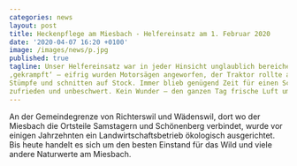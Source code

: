 ```yaml
---
categories: news
layout: post
title: Heckenpflege am Miesbach - Helfereinsatz am 1. Februar 2020
date: '2020-04-07 16:20 +0100'
image: /images/news/p.jpg
published: true
tagline: Unser Helfereinsatz war in jeder Hinsicht unglaublich bereichernd. Es wurde mit grossem Einsatz
‚gekrampft‘ – eifrig wurden Motorsägen angeworfen, der Traktor rollte an, wir schleiften Äste, trugen
Stümpfe und schnitten auf Stock. Immer blieb genügend Zeit für einen Schwatz, die Stimmung war
zufrieden und unbeschwert. Kein Wunder – den ganzen Tag frische Luft um die Ohren … 
---
```


An der Gemeindegrenze von Richterswil und Wädenswil, dort wo der Miesbach die Ortsteile Samstagern und Schönenberg verbindet, wurde
vor einigen Jahrzehnten ein Landwirtschaftsbetrieb ökologisch ausgerichtet. Bis heute handelt es sich um den besten Einstand für das Wild und viele andere Naturwerte am
Miesbach.



